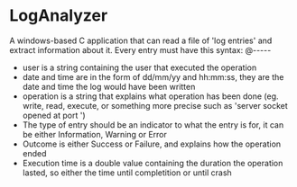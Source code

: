 # LogAnalyzer
A windows-based C application that can read a file of 'log entries' and extract information about it.
Every entry must have this syntax: <user>@<date>-<time>-<operation>-<type of entry>-<outcome of the entry>-<execution time>
  - user is a string containing the user that executed the operation
  - date and time are in the form of dd/mm/yy and hh:mm:ss, they are the date and time the log would have been written
  - operation is a string that explains what operation has been done (eg. write, read, execute, or something more precise such as 'server socket opened at port <number>')
  - The type of entry should be an indicator to what the entry is for, it can be either Information, Warning or Error
  - Outcome is either Success or Failure, and explains how the operation ended
  - Execution time is a double value containing the duration the operation lasted, so either the time until completition or until crash
